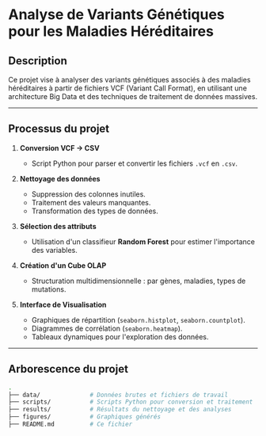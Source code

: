 # Analyse de Variants Génétiques pour les Maladies Héréditaires

## Description

Ce projet vise à analyser des variants génétiques associés à des maladies héréditaires à partir de fichiers VCF (Variant Call Format), en utilisant une architecture Big Data et des techniques de traitement de données massives.

---

## Processus du projet

1. **Conversion VCF → CSV**  
   - Script Python pour parser et convertir les fichiers `.vcf` en `.csv`.

2. **Nettoyage des données**  
   - Suppression des colonnes inutiles.
   - Traitement des valeurs manquantes.
   - Transformation des types de données.

3. **Sélection des attributs**  
   - Utilisation d'un classifieur **Random Forest** pour estimer l'importance des variables.

4. **Création d'un Cube OLAP**  
   - Structuration multidimensionnelle : par gènes, maladies, types de mutations.

5. **Interface de Visualisation**  
   - Graphiques de répartition (`seaborn.histplot`, `seaborn.countplot`).
   - Diagrammes de corrélation (`seaborn.heatmap`).
   - Tableaux dynamiques pour l'exploration des données.

---

## Arborescence du projet

```bash
.
├── data/              # Données brutes et fichiers de travail
├── scripts/           # Scripts Python pour conversion et traitement
├── results/           # Résultats du nettoyage et des analyses
├── figures/           # Graphiques générés
├── README.md          # Ce fichier
